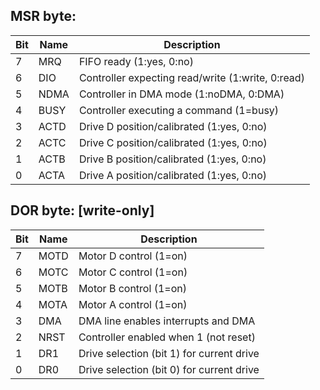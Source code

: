 <h2>MSR byte:</h2>
<table>
   <thead>
      <tr>
         <th>Bit</th>
         <th>Name</th>
         <th>Description</th>
      </tr>
   </thead>
   <tbody>
      <tr>
         <td>7</td>
         <td>MRQ</td>
         <td>FIFO ready (1:yes, 0:no)</td>
      </tr>
      <tr>
         <td>6</td>
         <td>DIO</td>
         <td>Controller expecting read/write (1:write, 0:read)</td>
      </tr>
      <tr>
         <td>5</td>
         <td>NDMA</td>
         <td>Controller in DMA mode (1:noDMA, 0:DMA)</td>
      </tr>
      <tr>
         <td>4</td>
         <td>BUSY</td>
         <td>Controller executing a command (1=busy)</td>
      </tr>
      <tr>
         <td>3</td>
         <td>ACTD</td>
         <td>Drive D position/calibrated (1:yes, 0:no)</td>
      </tr>
      <tr>
         <td>2</td>
         <td>ACTC</td>
         <td>Drive C position/calibrated (1:yes, 0:no)</td>
      </tr>
      <tr>
         <td>1</td>
         <td>ACTB</td>
         <td>Drive B position/calibrated (1:yes, 0:no)</td>
      </tr>
      <tr>
         <td>0</td>
         <td>ACTA</td>
         <td>Drive A position/calibrated (1:yes, 0:no)</td>
      </tr>
   </tbody>
</table>
<h2>DOR byte: [write-only]</h2>
<table>
   <thead>
      <tr>
         <th>Bit</th>
         <th>Name</th>
         <th>Description</th>
      </tr>
   </thead>
   <tbody>
      <tr>
         <td>7</td>
         <td>MOTD</td>
         <td>Motor D control (1=on)</td>
      </tr>
      <tr>
         <td>6</td>
         <td>MOTC</td>
         <td>Motor C control (1=on)</td>
      </tr>
      <tr>
         <td>5</td>
         <td>MOTB</td>
         <td>Motor B control (1=on)</td>
      </tr>
      <tr>
         <td>4</td>
         <td>MOTA</td>
         <td>Motor A control (1=on)</td>
      </tr>
      <tr>
         <td>3</td>
         <td>DMA</td>
         <td>DMA line enables interrupts and DMA</td>
      </tr>
      <tr>
         <td>2</td>
         <td>NRST</td>
         <td>Controller enabled when 1 (not reset)</td>
      </tr>
      <tr>
         <td>1</td>
         <td>DR1</td>
         <td>Drive selection (bit 1) for current drive</td>
      </tr>
      <tr>
         <td>0</td>
         <td>DR0</td>
         <td>Drive selection (bit 0) for current drive</td>
      </tr>
   </tbody>
</table>
